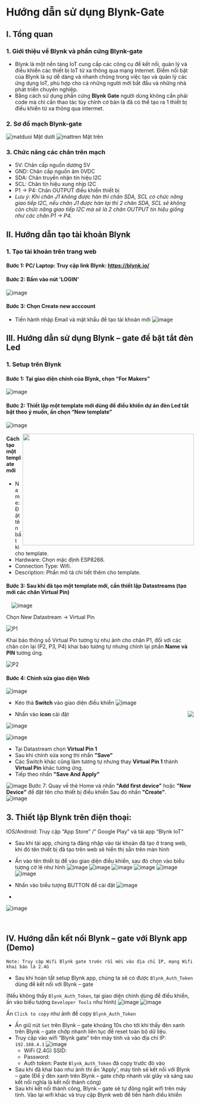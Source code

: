 # Hướng dẫn sử dụng Blynk-Gate

## I. Tổng quan
### 1. Giới thiệu về Blynk và phần cứng Blynk-gate

- Blynk là một nền tảng IoT cung cấp các công cụ để kết nối, quản lý và điều khiển các thiết bị IoT từ xa thông qua mạng Internet. Điểm nổi bật của Blynk là sự dễ dàng và nhanh chóng trong việc tạo và quản lý các ứng dụng IoT, phù hợp cho cả những người mới bắt đầu và những nhà phát triển chuyên nghiệp.
- Bằng cách sử dụng phần cứng **Blynk Gate** người dùng không cần phải code mà chỉ cần thao tác tùy chỉnh cơ bàn là đã có thể tạo ra 1 thiết bị điều khiển từ xa thông qua intermet.

### 2. Sơ đồ mạch Blynk-gate
![matduoi](extras/Mat_sau_blynkgate.png) Mặt dưới
![mattren](extras/Mat_truoc_blynkgate.png) Mặt trên

### 3. Chức năng các chân trên mạch
- 5V: Chân cấp nguồn dương 5V
- GND: Chân cấp nguồn âm 0VDC
- SDA: Chân truyền nhận tín hiệu I2C  
- SCL: Chân tín hiệu xung nhịp I2C
- P1 -> P4: Chân OUTPUT điều khiển thiết bị 
- *Lưu ý: Khi chân J1 không được hàn thì chân SDA, SCL có chức năng giao tiếp I2C, nếu chân J1 được hàn lại thì 2 chân SDA, SCL sẽ không còn chức năng giao tiếp I2C mà sẽ là 2 chân OUTPUT tín hiệu giống như các chân P1 -> P4.*
## II. Hướng dẫn tạo tài khoản Blynk
### 1. Tạo tài khoản trên trang web

#### **Bước 1**: PC/ Laptop: Truy cập link Blynk: <https://blynk.io/> 

#### **Bước 2**: Bấm vào nút 'LOGIN'
![image](extras/HD0001.png)

#### **Bước 3**: Chọn Create new acccount 

-	Tiến hành nhập Email và mật khẩu để tạo tài khoản mới 
![image](extras/HD0002.png)

## III.	  Hướng dẫn sử dụng Blynk – gate để bật tắt đèn Led
### 1.	Setup trên Blynk

#### **Bước 1**: Tại giao diện chính của Blynk, chọn “For Makers”
![image](extras/HD0003.png)

#### **Bước 2**: Thiết lập một template mới dùng để điều khiển dự án đèn Led tắt bật theo ý muốn, ấn chọn “New template”
![image](extras/HD0004.png)

<img align="right" height="300" width="460" src="extras/HD0005.png">          

#### **Cách tạo một template mới**
- Name: Đặt tên bất kì cho template.
- Hardware: Chọn mặc định ESP8266.
- Connection Type: Wifi.
- Description: Phần mô tả chi tiết thêm cho template.

#### Bước 3: Sau khi đã tạo một template mới, cần thiết lập  Datastreams (tạo mới các chân Virtual Pin) 
 ![image](extras/HD0006.png)

Chọn New Datastream -> Virtual Pin

![P1](extras/HD0007.png)

Khai báo thông số Virtual Pin tương tự như ảnh cho chân P1, đối với các chân còn lại (P2, P3, P4) khai báo tương tự nhưng chỉnh lại phần **Name và PIN** tương ứng.

![P2](extras/HD0008.png)

#### **Bước 4**: Chỉnh sửa giao diện Web
![image](extras/HD0011.png)
- Kéo thả **Switch** vào giao diện điều khiển
![image](extras/HD0012.png)

 
<img align="right" src="extras/HD0013.png">  

- Nhấn vào **icon** cài đặt 




  
    
      

![image](extras/HD0014.png)

![image](extras/HD0015.png)
-  Tại Datastream chọn **Virtual Pin 1**
- Sau khi chỉnh sửa xong thì nhấn **"Save"**
- Các Switch khác cũng làm tương tự nhưng thay **Virtual Pin 1** thành **Virtual Pin** khác tương ứng. 
- Tiếp theo nhấn **"Save And Apply"**

![image](extras/HD0016.png)
Bước 7: Quay về thẻ Home và nhấn **"Add first device”**  hoặc **"New Device"** để đặt tên cho thiết bị điều khiển Sau đó nhấn **"Create"**.
 ![image](extras/HD0017.png)


## 3. Thiết lập Blynk trên điện thoại:
IOS/Android: Truy cập “App Store” /” Google Play” và tải app “Blynk IoT”
- Sau khi tải app, chúng ta đăng nhập vào tài khoản đã tạo ở trang web, khi đó tên thiết bị đã tạo trên web sẽ hiển thị sẵn trên màn hình
- Ấn vào tên thiết bị để vào giao diện điều khiển, sau đó chọn vào biểu tượng cờ lê như hình
![image](extras/HD0018.png)
![image](extras/HD0019.png)
![image](extras/HD0020.png) 
![image](extras/HD0021.png)
![image](extras/HD0022.png)
![image](extras/HD0021.png)
-	Nhấn vào biểu tượng BUTTON để cài đặt
![image](extras/HD0022.png)

- 
![image](extras/HD0023.jpg)

 
## IV.	 Hướng dẫn kết nối Blynk – gate với Blynk app (Demo)
	Note: Truy cập Wifi Blynk gate trước rồi mới vào địa chỉ IP, mạng Wifi khai báo là 2.4G
-	Sau khi hoàn tất setup Blynk app, chúng ta sẽ có được `Blynk_Auth_Token` dùng để kết nối với Blynk – gate

(Nếu không thấy `Blynk_Auth_Token`, tại giao diện chính dùng để điều khiển, ấn vào biểu tượng `Developer Tools` như hình)
![image](extras/HD0023.png)
![image](extras/HD0024.png)

Ấn `Click to copy` như ảnh để copy `Blynk_Auth_Token`
-	 Ấn giữ nút `Set` trên Blynk – gate khoảng 10s cho tới khi thấy đèn xanh trên Blynk – gate chớp nhanh liên tục để reset toàn bộ dữ liệu.
- Truy cập vào wifi “Blynk gate” trên máy tính và vào địa chỉ IP: `192.168.4.1`
  ![image](extras/HD0025.png)
   + WiFi (2.4G) SSID:
   + Password:
   + Auth token: Paste `Blynk_Auth_Token` đã copy trước đó vào
- Sau khi đã khai báo như ảnh thì ấn 'Apply', máy tính sẽ kết nối với Blynk – gate (Để ý đèn xanh trên Blynk – gate chớp nhanh vài giây và sáng  sau kết nối nghĩa là kết nối thành công)
- Sau khi kết nối thành công, Blynk – gate sẽ tự động ngắt wifi trên máy tính. Vào lại wifi khác và truy cập Blynk web để tiến hành điều khiển

   

